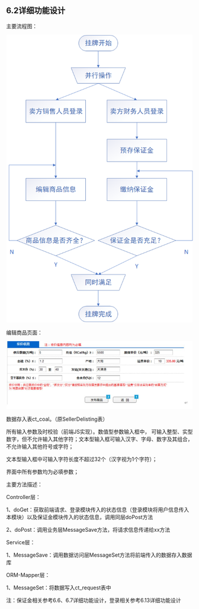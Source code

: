 ## 6.2详细功能设计

主要流程图：

![6.2FlowChatOfSale](./imgs/6.2images/6.2FlowChatOfSale.png)

编辑商品页面：

![6.2.2](./imgs/6.2images/6.2.2.png)

数据存入表ct_coal。（原SellerDelisting表）

所有输入参数及时校验（前端JS实现）。数值型参数输入框中， 可输入整型、实型数字，但不允许输入其他字符；文本型输入框可输入汉字、字母、数字及其组合，不允许输入其他符号或字符；

 文本型输入框中可输入字符长度不超过32个（汉字视为1个字符）；

 界面中所有参数均为必填参数；



主要方法描述：

Controller层：

1、doGet：获取前端请求、登录模块传入的状态信息（登录模块将用户信息传入本模块）以及保证金模块传入的状态信息，调用同层doPost方法

2、doPost：调用业务层MessageSave方法，将请求信息传递给xx方法

Service层：

1、MessageSave：调用数据访问层MessageSet方法将前端传入的数据存入数据库

ORM-Mapper层：

1、MessageSet：将数据写入ct_request表中

注：保证金相关参考6.6、6.7详细功能设计，登录相关参考6.13详细功能设计
